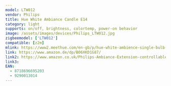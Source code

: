 ```yaml
---
model: LTW012
vendor: Philips
title: Hue White Ambiance Candle E14
category: light
supports: on/off, brightness, colortemp, power-on behavior
image: /assets/images/devices/Philips_LTW012.jpg
zigbeemodel: ['LTW012']
compatible: [z2m]
mlink: https://www2.meethue.com/en-gb/p/hue-white-ambience-single-bulb-e14/8718696695203
link: https://www.amazon.de/dp/B06XKD1G87/
link2: https://www.amazon.co.uk/Philips-Ambiance-Extension-controllable-compatible/dp/B06XKD1G87/
link3: 
EAN: 
  - 8718696695203
  - 9290013014
---
```

